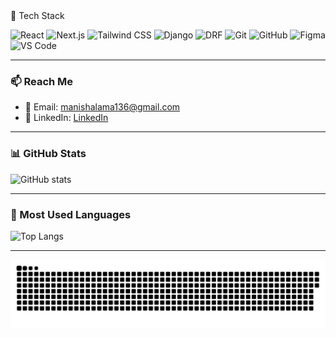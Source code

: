 <div align="center>
# 👋 Hi, I'm Manisha Lama!  
### 💻 Full Stack Web Developer | 🎨 UI Enthusiast | 🚀 Learning Web Frameworks

</div>

I'm a passionate web developer focused on building responsive, user-friendly applications. I love combining clean code with intuitive UI to craft meaningful digital experiences.


### 🔧 Tech Stack  
![React](https://img.shields.io/badge/React-61DAFB?style=for-the-badge&logo=react&logoColor=black)
![Next.js](https://img.shields.io/badge/Next.js-000000?style=for-the-badge&logo=nextdotjs&logoColor=white)
![Tailwind CSS](https://img.shields.io/badge/TailwindCSS-38B2AC?style=for-the-badge&logo=tailwind-css&logoColor=white)
![Django](https://img.shields.io/badge/Django-092E20?style=for-the-badge&logo=django&logoColor=white)
![DRF](https://img.shields.io/badge/DRF-FF1709?style=for-the-badge&logo=django&logoColor=white)
![Git](https://img.shields.io/badge/Git-F05032?style=for-the-badge&logo=git&logoColor=white)
![GitHub](https://img.shields.io/badge/GitHub-181717?style=for-the-badge&logo=github&logoColor=white)
![Figma](https://img.shields.io/badge/Figma-F24E1E?style=for-the-badge&logo=figma&logoColor=white)
![VS Code](https://img.shields.io/badge/VSCode-007ACC?style=for-the-badge&logo=visual-studio-code&logoColor=white)

---

### 📫 Reach Me  
- 📧 Email: manishalama136@gmail.com  
- 💼 LinkedIn: [LinkedIn](https://www.linkedin.com/in/manisha-lama-28b742224/)

---

### 📊 GitHub Stats  
![GitHub stats](https://github-readme-stats.vercel.app/api?username=manishalama123&show_icons=true&theme=radical)

---

### 📌 Most Used Languages  
![Top Langs](https://github-readme-stats.vercel.app/api/top-langs/?username=manishalama123&layout=compact&theme=radical)

---

![snake gif](https://github.com/manishalama123/manishalama123/blob/output/github-snake-dark.svg)
